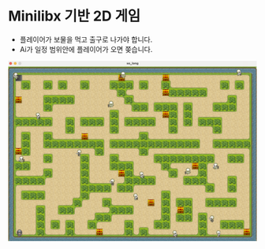 # Minilibx 기반 2D 게임
- 플레이어가 보물을 먹고 출구로 나가야 합니다.
- Ai가 일정 범위안에 플레이어가 오면 쫒습니다.

![thumbnail](https://github.com/lm9204/42trans/blob/main/so_long/solong.png)

